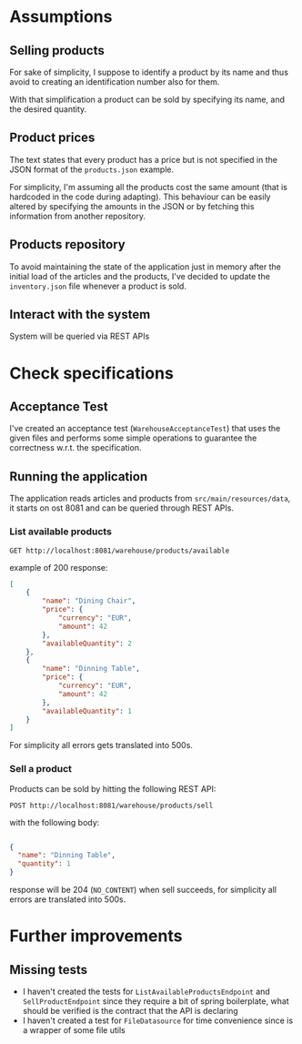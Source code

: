 # Assumptions

## Selling products

For sake of simplicity, I suppose to identify a product by its name and thus avoid to creating an identification number also for them.

With that simplification a product can be sold by specifying its name, and the desired quantity.

## Product prices

The text states that every product has a price but is not specified in the JSON format of the `products.json` example.

For simplicity, I'm assuming all the products cost the same amount (that is hardcoded in the code during adapting). 
This behaviour can be easily altered by specifying the amounts in the JSON or by fetching this information from another repository.

## Products repository

To avoid maintaining the state of the application just in memory after the initial load of the articles and the products, I've decided to update the `inventory.json` file whenever a product is sold.

## Interact with the system

System will be queried via REST APIs


# Check specifications

## Acceptance Test

I've created an acceptance test (`WarehouseAcceptanceTest`) that uses the given files and performs some simple operations to guarantee the correctness w.r.t. the specification.

## Running the application

The application reads articles and products from `src/main/resources/data`, it starts on ost 8081 and can be queried through REST APIs. 

### List available products

```
GET http://localhost:8081/warehouse/products/available
```

example of 200 response:

```json
[
    {
        "name": "Dining Chair",
        "price": {
            "currency": "EUR",
            "amount": 42
        },
        "availableQuantity": 2
    },
    {
        "name": "Dinning Table",
        "price": {
            "currency": "EUR",
            "amount": 42
        },
        "availableQuantity": 1
    }
]
``` 

For simplicity all errors gets translated into 500s.

### Sell a product

Products can be sold by hitting the following REST API:

```
POST http://localhost:8081/warehouse/products/sell
```

with the following body:

```json

{
  "name": "Dinning Table",
  "quantity": 1
}
```

response will be 204 (`NO_CONTENT`) when sell succeeds, for simplicity all errors are translated into 500s.

# Further improvements

## Missing tests

- I haven't created the tests for `ListAvailableProductsEndpoint` and `SellProductEndpoint` since they require a bit of spring boilerplate, what should be verified is the contract that the API is declaring
- I haven't created a test for `FileDatasource` for time convenience since is a wrapper of some file utils